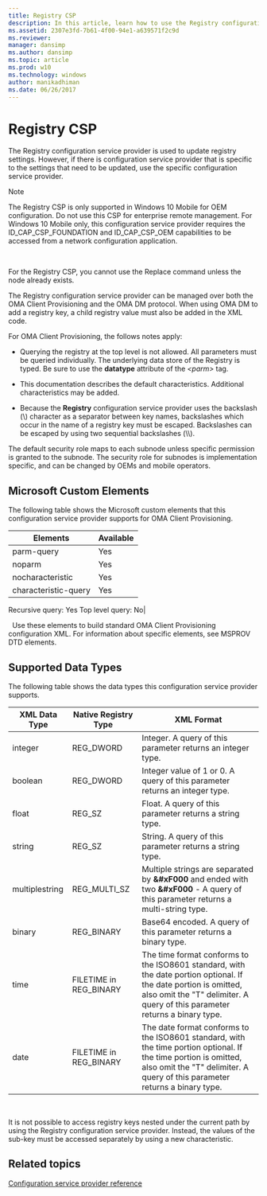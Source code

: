 ```yaml
---
title: Registry CSP
description: In this article, learn how to use the Registry configuration service provider (CSP) to update registry settings.
ms.assetid: 2307e3fd-7b61-4f00-94e1-a639571f2c9d
ms.reviewer: 
manager: dansimp
ms.author: dansimp
ms.topic: article
ms.prod: w10
ms.technology: windows
author: manikadhiman
ms.date: 06/26/2017
---
```


# Registry CSP


The Registry configuration service provider is used to update registry settings. However, if there is configuration service provider that is specific to the settings that need to be updated, use the specific configuration service provider.

> [!NOTE]
> The Registry CSP is only supported in Windows 10 Mobile for OEM configuration. Do not use this CSP for enterprise remote management.
For Windows 10 Mobile only, this configuration service provider requires the ID\_CAP\_CSP\_FOUNDATION and ID\_CAP\_CSP\_OEM capabilities to be accessed from a network configuration application.

 

For the Registry CSP, you cannot use the Replace command unless the node already exists.

The Registry configuration service provider can be managed over both the OMA Client Provisioning and the OMA DM protocol. When using OMA DM to add a registry key, a child registry value must also be added in the XML code.

For OMA Client Provisioning, the follows notes apply:

-   Querying the registry at the top level is not allowed. All parameters must be queried individually. The underlying data store of the Registry is typed. Be sure to use the **datatype** attribute of the *&lt;parm&gt;* tag.

-   This documentation describes the default characteristics. Additional characteristics may be added.

-   Because the **Registry** configuration service provider uses the backslash (\\) character as a separator between key names, backslashes which occur in the name of a registry key must be escaped. Backslashes can be escaped by using two sequential backslashes (\\\\).

The default security role maps to each subnode unless specific permission is granted to the subnode. The security role for subnodes is implementation specific, and can be changed by OEMs and mobile operators.

## Microsoft Custom Elements

The following table shows the Microsoft custom elements that this configuration service provider supports for OMA Client Provisioning.

|Elements|Available|
|--- |--- |
|parm-query|Yes|
|noparm|Yes|
|nocharacteristic|Yes|
|characteristic-query|Yes
Recursive query: Yes
Top level query: No|

 
Use these elements to build standard OMA Client Provisioning configuration XML. For information about specific elements, see MSPROV DTD elements.


## Supported Data Types

The following table shows the data types this configuration service provider supports.

|XML Data Type|Native Registry Type|XML Format|
|--- |--- |--- |
|integer|REG_DWORD|Integer. A query of this parameter returns an integer type.|
|boolean|REG_DWORD|Integer value of 1 or 0. A query of this parameter returns an integer type.|
|float|REG_SZ|Float. A query of this parameter returns a string type.|
|string|REG_SZ|String. A query of this parameter returns a string type.|
|multiplestring|REG_MULTI_SZ|Multiple strings are separated by **&#xF000** and ended with two **&#xF000** - A query of this parameter returns a multi-string type.|
|binary|REG_BINARY|Base64 encoded. A query of this parameter returns a binary type.|
|time|FILETIME in REG_BINARY|The time format conforms to the ISO8601 standard, with the date portion optional. If the date portion is omitted, also omit the "T" delimiter. A query of this parameter returns a binary type.|
|date|FILETIME in REG_BINARY|The date format conforms to the ISO8601 standard, with the time portion optional. If the time portion is omitted, also omit the "T" delimiter. A query of this parameter returns a binary type.|

 

It is not possible to access registry keys nested under the current path by using the Registry configuration service provider. Instead, the values of the sub-key must be accessed separately by using a new characteristic.

## Related topics


[Configuration service provider reference](configuration-service-provider-reference.md)

 

 







